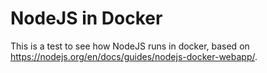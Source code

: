 # NodeJS in Docker
This is a test to see how NodeJS runs in docker, based on https://nodejs.org/en/docs/guides/nodejs-docker-webapp/.
